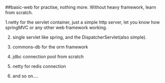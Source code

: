 ##basic-web for practise, nothing more. Without heavy framework, learn from scratch.  

1.netty for the servlet container, just a simple http server, let you know how springMVC or any other web framework working.
  
2. single servlet like spring, and the DispatcherServlet(also simple).

3. commons-db for the orm framework

4. jdbc connection pool from scratch

5. netty for redis connection

6. and so on....